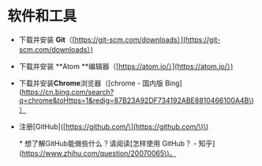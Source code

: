 # 软件和工具

* 下载并安装 **Git**（[https://git-scm.com/downloads）](https://git-scm.com/downloads）)

* 下载并安装 **Atom **编辑器（[https://atom.io/）](https://atom.io/）)

* 下载并安装**Chrome**浏览器（\[chrome - 国内版 Bing\]\([https://cn.bing.com/search?q=chrome&toHttps=1&redig=87B23A92DF734192ABE8810466100A4B\)）](https://cn.bing.com/search?q=chrome&toHttps=1&redig=87B23A92DF734192ABE8810466100A4B%29）)

* 注册\[GitHub\]\([https://github.com/\](https://github.com/\)\)

  \* 想了解GitHub能做些什么？请阅读\[怎样使用 GitHub？ - 知乎\]\([https://www.zhihu.com/question/20070065\)。](https://www.zhihu.com/question/20070065%29。)



